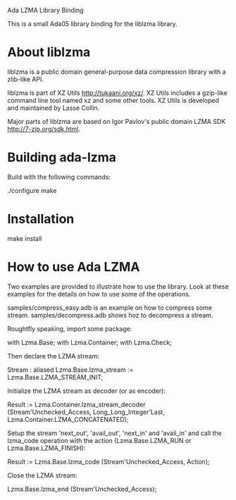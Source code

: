 Ada LZMA Library Binding

This is a small Ada05 library binding for the liblzma library.

# About liblzma

liblzma is a public domain general-purpose data compression library with
a zlib-like API.
 
liblzma is part of XZ Utils <http://tukaani.org/xz/>. XZ Utils includes
a gzip-like command line tool named xz and some other tools. XZ Utils
is developed and maintained by Lasse Collin.

Major parts of liblzma are based on Igor Pavlov's public domain LZMA SDK
<http://7-zip.org/sdk.html>.

Building ada-lzma
=================
Build with the following commands:

  ./configure
  make

Installation
============

  make install

How to use Ada LZMA
===================
Two examples are provided to illustrate how to use the library.
Look at these examples for the details on how to use some of the operations.

samples/compress_easy.adb is an example on how to compress some stream.
samples/decompress.adb shows hoz to decompress a stream.

Roughtfly speaking, import some package:

  with Lzma.Base;
  with Lzma.Container;
  with Lzma.Check;

Then declare the LZMA stream:

   Stream  : aliased Lzma.Base.lzma_stream := Lzma.Base.LZMA_STREAM_INIT;

Initialize the LZMA stream as decoder (or as encoder):

   Result := Lzma.Container.lzma_stream_decoder (Stream'Unchecked_Access,
                                                 Long_Long_Integer'Last,
                                                 Lzma.Container.LZMA_CONCATENATED);

Setup the stream 'next_out', 'avail_out', 'next_in' and 'avail_in' and call
the lzma_code operation with the action (Lzma.Base.LZMA_RUN or Lzma.Base.LZMA_FINISH):

   Result := Lzma.Base.lzma_code (Stream'Unchecked_Access, Action);

Close the LZMA stream:

   Lzma.Base.lzma_end (Stream'Unchecked_Access);

